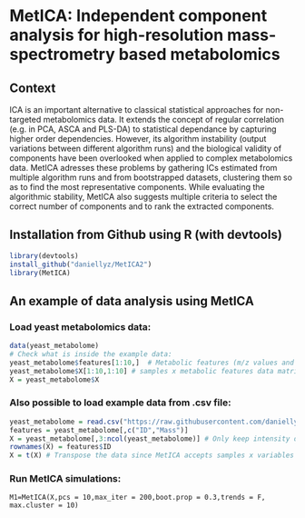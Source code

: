 # MetICA: Independent component analysis for high-resolution mass-spectrometry based metabolomics

## Context
ICA is an important alternative to classical statistical approaches for non-targeted metabolomics data. It extends the concept of regular correlation (e.g. in PCA, ASCA and PLS-DA) to statistical dependance by capturing higher order dependencies. However, its algorithm instability (output variations between different algorithm runs) and the biological validity of components have been overlooked when applied to complex metabolomics data. MetICA adresses these problems by gathering ICs estimated from multiple algorithm runs and from bootstrapped datasets, clustering them so as to find the most representative components. While evaluating the algorithmic stability, MetICA also suggests multiple criteria to select the correct number of components and to rank the extracted components.

## Installation from Github using R (with devtools)

```R
library(devtools)
install_github("daniellyz/MetICA2")
library(MetICA)
```

## An example of data analysis using MetICA

### Load yeast metabolomics data:

```R
data(yeast_metabolome) 
# Check what is inside the example data:
yeast_metabolome$features[1:10,]  # Metabolic features (m/z values and ids)
yeast_metabolome$X[1:10,1:10] # samples x metabolic features data matrix
X = yeast_metabolome$X
```
### Also possible to load example data from .csv file:

```R
yeast_metabolome = read.csv("https://raw.githubusercontent.com/daniellyz/MetICA2/master/inst/Yeast-metabolome.csv")
features = yeast_metabolome[,c("ID","Mass")]
X = yeast_metabolome[,3:ncol(yeast_metabolome)] # Only keep intensity data for MetICA
rownames(X) = features$ID
X = t(X) # Transpose the data since MetICA accepts samples x variables matrices
```

### Run MetICA simulations:

```{r, echo = True}
M1=MetICA(X,pcs = 10,max_iter = 200,boot.prop = 0.3,trends = F, max.cluster = 10)

```
